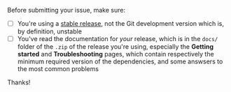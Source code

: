 Before submitting your issue, make sure:

- [ ] You're using a [stable release](https://github.com/marvinroger/homie-esp8266/releases), not the Git development version which is, by definition, unstable
- [ ] You've read the documentation for *your* release, which is in the `docs/` folder of the `.zip` of the release you're using, especially the **Getting started** and **Troubleshooting** pages, which contain respectively the minimum required version of the dependencies, and some answsers to the most common problems

Thanks!
